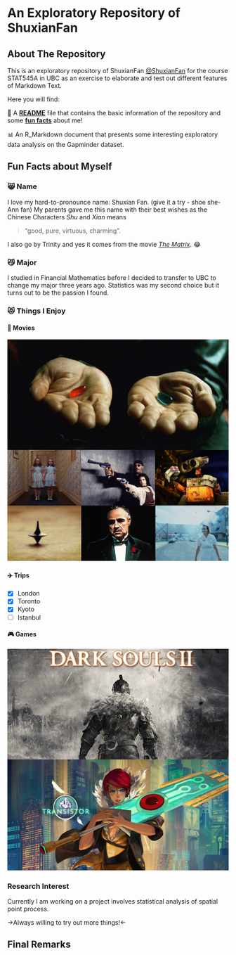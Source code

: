 
# An Exploratory Repository of ShuxianFan

## About The Repository

This is an exploratory repository of ShuxianFan [@ShuxianFan](https://github.com/ShuxianFan) for the course STAT545A in UBC as an exercise to elaborate and test out different features of Markdown Text. 

Here you will find:
  
  :memo: A [**README**](https://github.com/STAT545-UBC-students/hw01-ShuxianFan/blob/master/README.md) file that contains the basic information of the repository and some [**fun facts**](#fun-facts-about-myself) about me!
  
  :bar_chart: An R_Markdown document that presents some interesting exploratory data analysis on the Gapminder dataset.


## Fun Facts about Myself
### :smile_cat: Name 
I love my hard-to-pronounce name: Shuxian Fan. (give it a try - shoe she-Ann fan) 
My parents gave me this name with their best wishes as the Chinese Characters *Shu* and *Xian* means 
> “good, pure, virtuous, charming”. 

I also go by Trinity and yes it comes from the movie [*The Matrix*](https://en.wikipedia.org/wiki/The_Matrix). :joy: 

### :smirk_cat: Major
I studied in Financial Mathematics before I decided to transfer to UBC to change my major three years ago. Statistics was my second choice but it turns out to be the passion I found.

### :heart_eyes_cat: Things I Enjoy

#### :movie_camera: **Movies**
![partial_list](movie.JPG)

#### :airplane: **Trips**
- [x] London
- [x] Toronto
- [x] Kyoto
- [ ] Istanbul

#### :video_game: Games
![game](game.JPG)

### Research Interest
Currently I am working on a project involves statistical analysis of spatial point process. 

->Always willing to try out more things!<-

## Final Remarks
